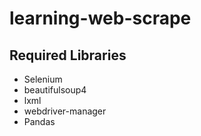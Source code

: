 # learning-web-scrape

## Required Libraries
- Selenium
- beautifulsoup4
- lxml
- webdriver-manager
- Pandas